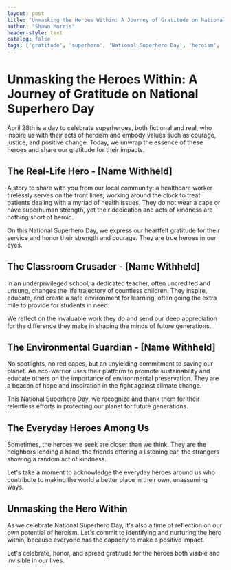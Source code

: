 ```yaml
---
layout: post
title: "Unmasking the Heroes Within: A Journey of Gratitude on National Superhero Day"
author: "Shawn Morris"
header-style: text
catalog: false
tags: ['gratitude', 'superhero', 'National Superhero Day', 'heroism', 'inspiration', 'real-life heroes', 'everyday heroes', 'appreciation', 'heroes within', 'positivity']
---
```


# Unmasking the Heroes Within: A Journey of Gratitude on National Superhero Day

April 28th is a day to celebrate superheroes, both fictional and real, who inspire us with their acts of heroism and embody values such as courage, justice, and positive change. Today, we unwrap the essence of these heroes and share our gratitude for their impacts.

## The Real-Life Hero - [Name Withheld]

A story to share with you from our local community: a healthcare worker tirelessly serves on the front lines, working around the clock to treat patients dealing with a myriad of health issues. They do not wear a cape or have superhuman strength, yet their dedication and acts of kindness are nothing short of heroic.

On this National Superhero Day, we express our heartfelt gratitude for their service and honor their strength and courage. They are true heroes in our eyes.

## The Classroom Crusader - [Name Withheld]

In an underprivileged school, a dedicated teacher, often uncredited and unsung, changes the life trajectory of countless children. They inspire, educate, and create a safe environment for learning, often going the extra mile to provide for students in need.

We reflect on the invaluable work they do and send our deep appreciation for the difference they make in shaping the minds of future generations.

## The Environmental Guardian - [Name Withheld]

No spotlights, no red capes, but an unyielding commitment to saving our planet. An eco-warrior uses their platform to promote sustainability and educate others on the importance of environmental preservation. They are a beacon of hope and inspiration in the fight against climate change.

This National Superhero Day, we recognize and thank them for their relentless efforts in protecting our planet for future generations.

## The Everyday Heroes Among Us

Sometimes, the heroes we seek are closer than we think. They are the neighbors lending a hand, the friends offering a listening ear, the strangers showing a random act of kindness. 

Let's take a moment to acknowledge the everyday heroes around us who contribute to making the world a better place in their own, unassuming ways.

## Unmasking the Hero Within

As we celebrate National Superhero Day, it's also a time of reflection on our own potential of heroism. Let's commit to identifying and nurturing the hero within, because everyone has the capacity to make a positive impact.

Let's celebrate, honor, and spread gratitude for the heroes both visible and invisible in our lives.
